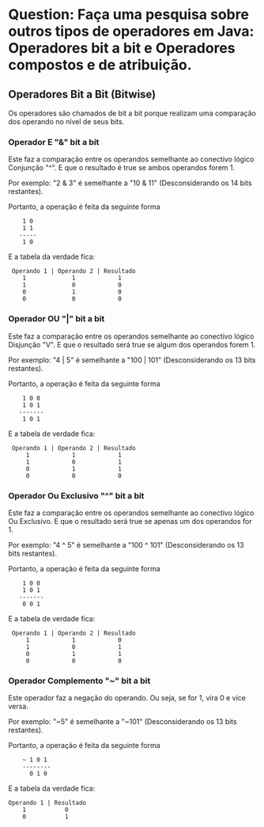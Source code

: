 # Question: Faça uma pesquisa sobre outros tipos de operadores em Java: Operadores bit a bit e Operadores compostos e de atribuição.

## Operadores Bit a Bit (Bitwise)

Os operadores são chamados de bit a bit porque realizam uma comparação dos operando no nível de seus bits.

### Operador E "&" bit a bit
Este faz a comparação entre os operandos semelhante ao conectivo lógico Conjunção "^". E que o resultado é true se ambos operandos forem 1.

Por exemplo:
    "2 & 3" é semelhante a "10 & 11" (Desconsiderando os 14 bits restantes).

Portanto, a operação é feita da seguinte forma

        1 0
        1 1
       -----
        1 0

E a tabela da verdade fica:

     Operando 1 | Operando 2 | Resultado
        1             1            1
        1             0            0
        0             1            0
        0             0            0



### Operador OU "|" bit a bit
Este faz a comparação entre os operandos semelhante ao conectivo lógico Disjunção "V". E que o resultado será true se algum dos operandos forem 1.

Por exemplo:
    "4 | 5" é semelhante a "100 | 101" (Desconsiderando os 13 bits restantes).

Portanto, a operação é feita da seguinte forma

        1 0 0
        1 0 1
       -------
        1 0 1

E a tabela de verdade fica:

     Operando 1 | Operando 2 | Resultado
         1            1            1
         1            0            1
         0            1            1
         0            0            0


### Operador Ou Exclusivo "^" bit a bit
Este faz a comparação entre os operandos semelhante ao conectivo lógico Ou Exclusivo. E que o resultado será true se apenas um dos operandos for 1.

Por exemplo:
    "4 ^ 5" é semelhante a "100 ^ 101" (Desconsiderando os 13 bits restantes).

Portanto, a operação é feita da seguinte forma

        1 0 0
        1 0 1
       -------
        0 0 1

E a tabela de verdade fica:

     Operando 1 | Operando 2 | Resultado
         1            1            0
         1            0            1
         0            1            1
         0            0            0


### Operador Complemento "~" bit a bit
Este operador faz a negação do operando. Ou seja, se for 1, vira 0 e vice versa.

Por exemplo:
    "\~5" é semelhante a "\~101" (Desconsiderando os 13 bits restantes).

Portanto, a operação é feita da seguinte forma

        ~ 1 0 1
        --------
          0 1 0

E a tabela da verdade fica:

    Operando 1 | Resultado
        1           0
        0           1
